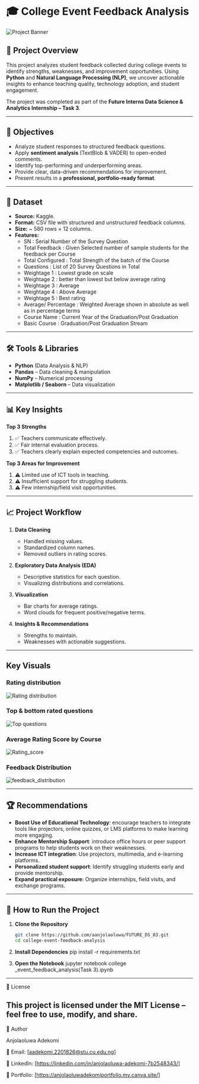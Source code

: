 # 🎓 College Event Feedback Analysis

![Project Banner](images/banner.png)

## 📌 Project Overview
This project analyzes student feedback collected during college events to identify strengths, weaknesses, and improvement opportunities. Using **Python** and **Natural Language Processing (NLP)**, we uncover actionable insights to enhance teaching quality, technology adoption, and student engagement.

The project was completed as part of the **Future Interns Data Science & Analytics Internship – Task 3**.

---

## 🎯 Objectives
- Analyze student responses to structured feedback questions.
- Apply **sentiment analysis** (TextBlob & VADER) to open-ended comments.
- Identify top-performing and underperforming areas.
- Provide clear, data-driven recommendations for improvement.
- Present results in a **professional, portfolio-ready format**.

---

## 📂 Dataset
- **Source:** Kaggle.
- **Format:** CSV file with structured and unstructured feedback columns.
- **Size:** ~ 580 rows × 12 columns.
- **Features:**
  - SN :	Serial Number of the Survey Question
  - Total Feedback : Given	Selected number of sample students for the feedback per Course
  - Total Configured :	Total Strength of the batch of the Course
  - Questions :	List of 20 Survey Questions in Total
  - Weightage 1 :	Lowest grade on scale
  - Weightage 2 :	better than lowest but below average rating
  - Weightage 3	: Average
  - Weightage 4	: Above Average
  - Weightage 5	: Best rating
  - Average/ Percentage	: Weighted Average shown in absolute as well as in percentage terms
  - Course Name	: Current Year of the Graduation/Post Graduation
  - Basic Course	: Graduation/Post Graduation Stream
 

---

## 🛠 Tools & Libraries
- **Python** (Data Analysis & NLP)
- **Pandas** – Data cleaning & manipulation
- **NumPy** – Numerical processing
- **Matplotlib / Seaborn** – Data visualization

---

## 📊 Key Insights

**Top 3 Strengths**
1. ✅ Teachers communicate effectively.
2. ✅ Fair internal evaluation process.
3. ✅ Teachers clearly explain expected competencies and outcomes.

**Top 3 Areas for Improvement**
1. ⚠️ Limited use of ICT tools in teaching.
2. ⚠️ Insufficient support for struggling students.
3. ⚠️ Few internship/field visit opportunities.

---

## 📈 Project Workflow
1. **Data Cleaning**
   - Handled missing values.
   - Standardized column names.
   - Removed outliers in rating scores.

2. **Exploratory Data Analysis (EDA)**
   - Descriptive statistics for each question.
   - Visualizing distributions and correlations.

3. **Visualization**
   - Bar charts for average ratings.
   - Word clouds for frequent positive/negative terms.
     
4. **Insights & Recommendations**
   - Strengths to maintain.
   - Weaknesses with actionable suggestions.

---
## Key Visuals

### Rating distribution
![Rating distribution](assets/rating_distribution.png)

### Top & bottom rated questions
![Top questions](assets/top_botom_questions.png)


### Average Rating Score by Course
![Rating_score](assets/rating_by_course.png)

### Feedback Distribution
![feedback_distribution](assets/feedback_distribution.png)

---

## 🏆 Recommendations
- **Boost Use of Educational Technology**: encourage teachers to integrate tools like projectors, online quizzes, or LMS platforms to make learning more engaging.
- **Enhance Mentorship Support**: introduce office hours or peer support programs to help students work on their weaknesses.
- **Increase ICT integration**: Use projectors, multimedia, and e-learning platforms.
- **Personalized student support**: Identify struggling students early and provide mentorship.
- **Expand practical exposure**: Organize internships, field visits, and exchange programs.

---

## 🚀 How to Run the Project
1. **Clone the Repository**
   ```bash
   git clone https://github.com/aanjolaoluwa/FUTURE_DS_03.git
   cd college-event-feedback-analysis

2. **Install Dependencies**
   pip install -r requirements.txt

3. **Open the Notebook**
   jupyter notebook college _event_feedback_analysis(Task 3).ipynb

---
📄 License

This project is licensed under the MIT License – feel free to use, modify, and share.
---
👤 Author

Anjolaoluwa Adekomi

📧 Email: [aadekomi.2201826@stu.cu.edu.ng]

💼 LinkedIn: [https://linkedin.com/in/anjolaoluwa-adekomi-7b2548343/]

📂 Portfolio: [https://anjolaoluwadekomiportfolio.my.canva.site/]




